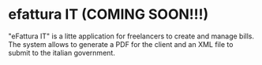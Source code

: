 # efattura IT (COMING SOON!!!)
"eFattura IT" is a litte application for freelancers to create and manage bills. The system allows to generate a PDF for the client and an XML file to submit to the italian government.

